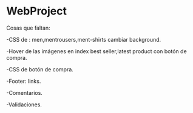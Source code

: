 # WebProject
Cosas que faltan: 

-CSS de : men,mentrousers,ment-shirts cambiar background.

-Hover de las imágenes en index best seller,latest product con botón de compra.

-CSS de botón de compra.

-Footer: links.

-Comentarios.

-Validaciones.

